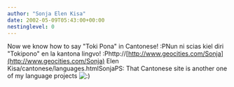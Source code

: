 ```yaml
---
author: "Sonja Elen Kisa"
date: 2002-05-09T05:43:00+00:00
nestinglevel: 0
---
```

Now we know how to say "Toki Pona" in Cantonese! :PNun ni scias kiel diri "Tokipono" en la kantona lingvo! :Phttp://[http://www.geocities.com/Sonja](http://www.geocities.com/Sonja) Elen Kisa/cantonese/languages.htmlSonjaPS: That Cantonese site is another one of my language projects ![:)](images/smilies/icon_e_smile.gif "Smile")
